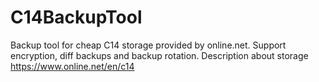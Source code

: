 # C14BackupTool
Backup tool for cheap C14 storage provided by online.net. Support encryption, diff backups and backup rotation. Description about storage https://www.online.net/en/c14
